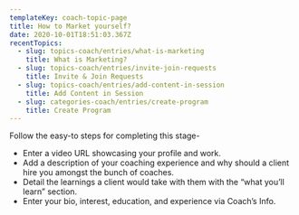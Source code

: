 ```yaml
---
templateKey: coach-topic-page
title: How to Market yourself?
date: 2020-10-01T18:51:03.367Z
recentTopics:
  - slug: topics-coach/entries/what-is-marketing
    title: What is Marketing?
  - slug: topics-coach/entries/invite-join-requests
    title: Invite & Join Requests
  - slug: topics-coach/entries/add-content-in-session
    title: Add Content in Session
  - slug: categories-coach/entries/create-program
    title: Create Program
---
```

Follow the easy-to steps for completing this stage-

* Enter a video URL showcasing your profile and work.
* Add a description of your coaching experience and why should a client hire you amongst the bunch of coaches.
* Detail the learnings a client would take with them with the “what you’ll learn” section.
* Enter your bio, interest, education, and experience via Coach’s Info.
